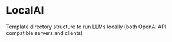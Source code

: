 # LocalAI
Template directory structure to run LLMs locally (both OpenAI API compatible servers and clients)
